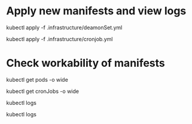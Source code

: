 # Apply new manifests and view logs 

kubectl apply -f .infrastructure/deamonSet.yml

kubectl apply -f .infrastructure/cronjob.yml


# Check workability of manifests

kubectl get pods -o wide

kubectl get cronJobs -o wide

kubectl logs <name of deamonSet pod from pods list>

kubectl logs <name of completed cronjob from pods list>
